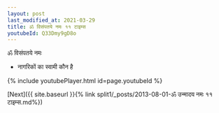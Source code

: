 ```yaml
---
layout: post
last_modified_at: 2021-03-29
title: ॐ विसंपतये नमः ११ टाइम्स
youtubeId: Q33Dmy9gD8o
---
```

 
 
 ॐ विसंपतये नमः  
 
 -  नागरिकों का स्वामी कौन है 
 
  
 
  
 
 
 
 
 
 


{% include youtubePlayer.html id=page.youtubeId %}
 
[Next]({{ site.baseurl }}{% link  split1/_posts/2013-08-01-ॐ उन्मादय नमः ११ टाइम्स.md%})
 
